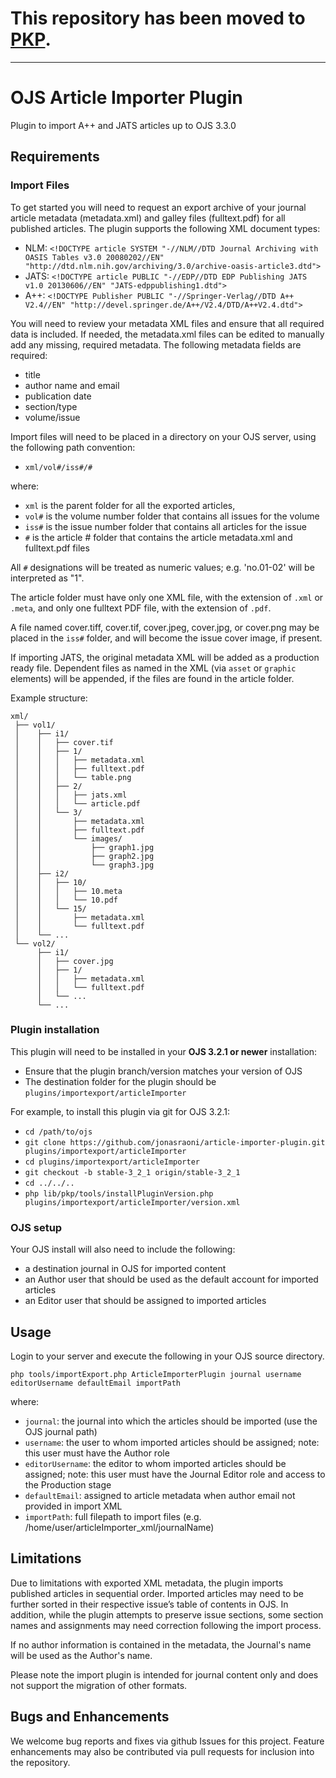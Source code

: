 # This repository has been moved to [PKP](https://github.com/pkp/articleImporter).

---

# OJS Article Importer Plugin
Plugin to import A++ and JATS articles up to OJS 3.3.0

## Requirements

### Import Files
To get started you will need to request an export archive of your journal article metadata (metadata.xml) and galley files (fulltext.pdf) for all published articles.
The plugin supports the following XML document types:
- NLM: `<!DOCTYPE article SYSTEM "-//NLM//DTD Journal Archiving with OASIS Tables v3.0 20080202//EN" "http://dtd.nlm.nih.gov/archiving/3.0/archive-oasis-article3.dtd">`
- JATS: `<!DOCTYPE article PUBLIC "-//EDP//DTD EDP Publishing JATS v1.0 20130606//EN" "JATS-edppublishing1.dtd">`
- A++: `<!DOCTYPE Publisher PUBLIC "-//Springer-Verlag//DTD A++ V2.4//EN" "http://devel.springer.de/A++/V2.4/DTD/A++V2.4.dtd">`

You will need to review your metadata XML files and ensure that all required data is included. If needed, the metadata.xml files can be edited to manually add any missing, required metadata. The following metadata fields are required:

- title
- author name and email
- publication date
- section/type
- volume/issue

Import files will need to be placed in a directory on your OJS server, using the following path convention:
- `xml/vol#/iss#/#`

where:
- `xml` is the parent folder for all the exported articles,
- `vol#` is the volume number folder that contains all issues for the volume
- `iss#` is the issue number folder that contains all articles for the issue
- `#` is the article # folder that contains the article metadata.xml and fulltext.pdf files

All `#` designations will be treated as numeric values; e.g. 'no.01-02' will be interpreted as "1".

The article folder must have only one XML file, with the extension of `.xml` or `.meta`, and only one fulltext PDF file, with the extension of `.pdf`.

A file named cover.tiff, cover.tif, cover.jpeg, cover.jpg, or cover.png may be placed in the `iss#` folder, and will become the issue cover image, if present.

If importing JATS, the original metadata XML will be added as a production ready file.  Dependent files as named in the XML (via `asset` or `graphic` elements) will be appended, if the files are found in the article folder.

Example structure:
```tree-view
xml/
 ├── vol1/
 │    ├── i1/
 │    │   ├── cover.tif
 │    │   ├── 1/
 │    │   │   ├── metadata.xml
 │    │   │   ├── fulltext.pdf
 │    │   │   └── table.png
 │    │   ├── 2/
 │    │   │   ├── jats.xml
 │    │   │   └── article.pdf
 │    │   └── 3/
 │    │       ├── metadata.xml
 │    │       ├── fulltext.pdf
 │    │       └── images/
 │    │           ├── graph1.jpg
 │    │           ├── graph2.jpg
 │    │           └── graph3.jpg
 │    ├── i2/
 │    │   ├── 10/
 │    │   │   ├── 10.meta
 │    │   │   └── 10.pdf
 │    │   └── 15/
 │    │       ├── metadata.xml
 │    │       └── fulltext.pdf
 │    └── ...
 └── vol2/
      ├── i1/
      │   ├── cover.jpg
      │   ├── 1/
      │   │   ├── metadata.xml
      │   │   └── fulltext.pdf
      │   └── ...
      └── ...
```

### Plugin installation
This plugin will need to be installed in your **OJS 3.2.1 or newer** installation:
- Ensure that the plugin branch/version matches your version of OJS
- The destination folder for the plugin should be `plugins/importexport/articleImporter`

For example, to install this plugin via git for OJS 3.2.1:
- `cd /path/to/ojs`
- `git clone https://github.com/jonasraoni/article-importer-plugin.git plugins/importexport/articleImporter`
- `cd plugins/importexport/articleImporter`
- `git checkout -b stable-3_2_1 origin/stable-3_2_1`
- `cd ../../..`
- `php lib/pkp/tools/installPluginVersion.php plugins/importexport/articleImporter/version.xml`

### OJS setup
Your OJS install will also need to include the following:
- a destination journal in OJS for imported content
- an Author user that should be used as the default account for imported articles
- an Editor user that should be assigned to imported articles

## Usage

Login to your server and execute the following in your OJS source directory.

`php tools/importExport.php ArticleImporterPlugin journal username editorUsername defaultEmail importPath`

where:

- `journal`: the journal into which the articles should be imported (use the OJS journal path)
- `username`: the user to whom imported articles should be assigned; note: this user must have the Author role
- `editorUsername`: the editor to whom imported articles should be assigned; note: this user must have the Journal Editor role and access to the Production stage
- `defaultEmail`: assigned to article metadata when author email not provided in import XML
- `importPath`: full filepath to import files (e.g. /home/user/articleImporter_xml/journalName)

## Limitations

Due to limitations with exported XML metadata, the plugin imports published articles in sequential order. Imported articles may need to be further sorted in their respective issue’s table of contents in OJS. In addition, while the plugin attempts to preserve issue sections, some section names and assignments may need correction following the import process.

If no author information is contained in the metadata, the Journal's name will be used as the Author's name.

Please note the import plugin is intended for journal content only and does not support the migration of other formats.

## Bugs and Enhancements

We welcome bug reports and fixes via github Issues for this project. Feature enhancements may also be contributed via pull requests for inclusion into the repository.
